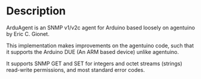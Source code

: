 # Description

ArduAgent is an SNMP v1/v2c agent for Arduino based loosely on agentuino by Eric C. Gionet.

This implementation makes improvements on the agentuino code, such that it supports the Arduino DUE (An ARM based device) unlike agentuino.

It supports SNMP GET and SET for integers and octet streams (strings) read-write permissions, and most standard error codes.